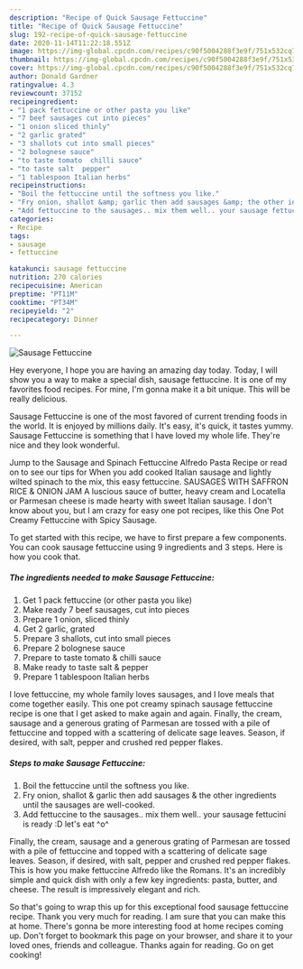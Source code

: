 ```yaml
---
description: "Recipe of Quick Sausage Fettuccine"
title: "Recipe of Quick Sausage Fettuccine"
slug: 192-recipe-of-quick-sausage-fettuccine
date: 2020-11-14T11:22:18.551Z
image: https://img-global.cpcdn.com/recipes/c90f5004288f3e9f/751x532cq70/sausage-fettuccine-recipe-main-photo.jpg
thumbnail: https://img-global.cpcdn.com/recipes/c90f5004288f3e9f/751x532cq70/sausage-fettuccine-recipe-main-photo.jpg
cover: https://img-global.cpcdn.com/recipes/c90f5004288f3e9f/751x532cq70/sausage-fettuccine-recipe-main-photo.jpg
author: Donald Gardner
ratingvalue: 4.3
reviewcount: 37152
recipeingredient:
- "1 pack fettuccine or other pasta you like"
- "7 beef sausages cut into pieces"
- "1 onion sliced thinly"
- "2 garlic grated"
- "3 shallots cut into small pieces"
- "2 bolognese sauce"
- "to taste tomato  chilli sauce"
- "to taste salt  pepper"
- "1 tablespoon Italian herbs"
recipeinstructions:
- "Boil the fettuccine until the softness you like."
- "Fry onion, shallot &amp; garlic then add sausages &amp; the other ingredients until the sausages are well-cooked."
- "Add fettuccine to the sausages.. mix them well.. your sausage fettucini is ready :D let&#39;s eat ^o^"
categories:
- Recipe
tags:
- sausage
- fettuccine

katakunci: sausage fettuccine 
nutrition: 270 calories
recipecuisine: American
preptime: "PT11M"
cooktime: "PT34M"
recipeyield: "2"
recipecategory: Dinner

---
```



![Sausage Fettuccine](https://img-global.cpcdn.com/recipes/c90f5004288f3e9f/751x532cq70/sausage-fettuccine-recipe-main-photo.jpg)

Hey everyone, I hope you are having an amazing day today. Today, I will show you a way to make a special dish, sausage fettuccine. It is one of my favorites food recipes. For mine, I'm gonna make it a bit unique. This will be really delicious.

Sausage Fettuccine is one of the most favored of current trending foods in the world. It is enjoyed by millions daily. It's easy, it's quick, it tastes yummy. Sausage Fettuccine is something that I have loved my whole life. They're nice and they look wonderful.

Jump to the Sausage and Spinach Fettuccine Alfredo Pasta Recipe or read on to see our tips for When you add cooked Italian sausage and lightly wilted spinach to the mix, this easy fettuccine. SAUSAGES WITH SAFFRON RICE &amp; ONION JAM A luscious sauce of butter, heavy cream and Locatella or Parmesan cheese is made hearty with sweet Italian sausage. I don&#39;t know about you, but I am crazy for easy one pot recipes, like this One Pot Creamy Fettuccine with Spicy Sausage.


To get started with this recipe, we have to first prepare a few components. You can cook sausage fettuccine using 9 ingredients and 3 steps. Here is how you cook that.

<!--inarticleads1-->

##### The ingredients needed to make Sausage Fettuccine:

1. Get 1 pack fettuccine (or other pasta you like)
1. Make ready 7 beef sausages, cut into pieces
1. Prepare 1 onion, sliced thinly
1. Get 2 garlic, grated
1. Prepare 3 shallots, cut into small pieces
1. Prepare 2 bolognese sauce
1. Prepare to taste tomato &amp; chilli sauce
1. Make ready to taste salt &amp; pepper
1. Prepare 1 tablespoon Italian herbs


I love fettuccine, my whole family loves sausages, and I love meals that come together easily. This one pot creamy spinach sausage fettuccine recipe is one that I get asked to make again and again. Finally, the cream, sausage and a generous grating of Parmesan are tossed with a pile of fettuccine and topped with a scattering of delicate sage leaves. Season, if desired, with salt, pepper and crushed red pepper flakes. 

<!--inarticleads2-->

##### Steps to make Sausage Fettuccine:

1. Boil the fettuccine until the softness you like.
1. Fry onion, shallot &amp; garlic then add sausages &amp; the other ingredients until the sausages are well-cooked.
1. Add fettuccine to the sausages.. mix them well.. your sausage fettucini is ready :D let&#39;s eat ^o^


Finally, the cream, sausage and a generous grating of Parmesan are tossed with a pile of fettuccine and topped with a scattering of delicate sage leaves. Season, if desired, with salt, pepper and crushed red pepper flakes. This is how you make fettuccine Alfredo like the Romans. It&#39;s an incredibly simple and quick dish with only a few key ingredients: pasta, butter, and cheese. The result is impressively elegant and rich. 

So that's going to wrap this up for this exceptional food sausage fettuccine recipe. Thank you very much for reading. I am sure that you can make this at home. There's gonna be more interesting food at home recipes coming up. Don't forget to bookmark this page on your browser, and share it to your loved ones, friends and colleague. Thanks again for reading. Go on get cooking!
